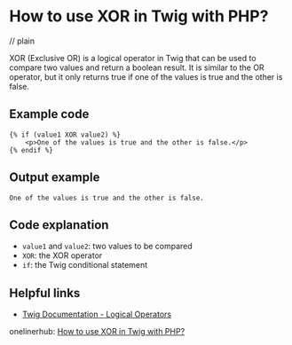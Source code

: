 # How to use XOR in Twig with PHP?
// plain

XOR (Exclusive OR) is a logical operator in Twig that can be used to compare two values and return a boolean result. It is similar to the OR operator, but it only returns true if one of the values is true and the other is false.

## Example code

```
{% if (value1 XOR value2) %}
    <p>One of the values is true and the other is false.</p>
{% endif %}
```

## Output example

```
One of the values is true and the other is false.
```

## Code explanation

- `value1` and `value2`: two values to be compared
- `XOR`: the XOR operator
- `if`: the Twig conditional statement

## Helpful links
- [Twig Documentation - Logical Operators](https://twig.symfony.com/doc/2.x/templates.html#logical-operators)

onelinerhub: [How to use XOR in Twig with PHP?](https://onelinerhub.com/twig/how-to-use-xor-in-twig-with-php-)